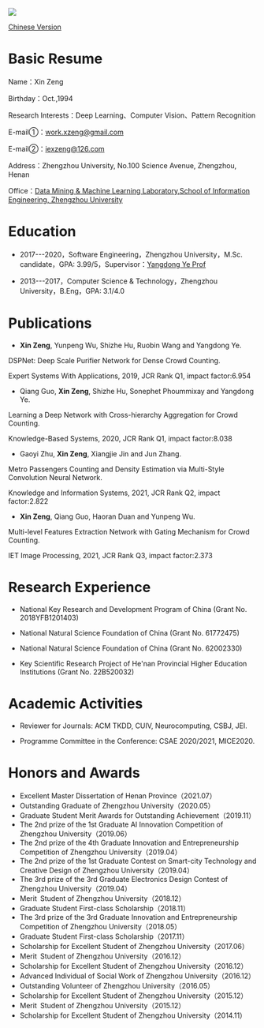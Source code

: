 
![](zx.jpg)

<a href="https://zengxin1020.github.io/">Chinese Version</a>

# Basic Resume

Name：Xin Zeng

Birthday：Oct.,1994

Research Interests：Deep Learning、Computer Vision、Pattern Recognition

E-mail①：work.xzeng@gmail.com

E-mail②：iexzeng@126.com

Address：Zhengzhou University, No.100 Science Avenue, Zhengzhou, Henan

Office：[Data Mining & Machine Learning Laboratory,School of Information Engineering, Zhengzhou University](http://www5.zzu.edu.cn/mlis/)



# Education

- 2017---2020，Software Engineering，Zhengzhou University，M.Sc. candidate，GPA: 3.99/5，Supervisor：[Yangdong Ye Prof](http://www5.zzu.edu.cn/mlis/)

- 2013---2017，Computer Science \& Technology，Zhengzhou University，B.Eng，GPA: 3.1/4.0
 
# Publications

- **Xin Zeng**, Yunpeng Wu, Shizhe Hu, Ruobin Wang and Yangdong Ye.

DSPNet: Deep Scale Purifier Network for Dense Crowd Counting.

Expert Systems With Applications, 2019, JCR Rank Q1, impact factor:6.954

- Qiang Guo, **Xin Zeng**, Shizhe Hu, Sonephet Phoummixay and Yangdong Ye.

Learning a Deep Network with Cross-hierarchy Aggregation for Crowd Counting.

Knowledge-Based Systems, 2020, JCR Rank Q1, impact factor:8.038

- Gaoyi Zhu, **Xin Zeng**, Xiangjie Jin and Jun Zhang. 

Metro Passengers Counting and Density Estimation via Multi-Style Convolution Neural Network. 

Knowledge and Information Systems, 2021, JCR Rank Q2, impact factor:2.822

- **Xin Zeng**, Qiang Guo, Haoran Duan and Yunpeng Wu. 

Multi-level Features Extraction Network with Gating Mechanism for Crowd Counting. 

IET Image Processing, 2021, JCR Rank Q3, impact factor:2.373
 
# Research Experience

- National Key Research and Development Program of China (Grant No. 2018YFB1201403)

- National Natural Science Foundation of China (Grant No. 61772475)

- National Natural Science Foundation of China (Grant No. 62002330)

- Key Scientific Research Project of He'nan Provincial Higher Education Institutions (Grant No. 22B520032)

# Academic Activities
- Reviewer for Journals: ACM TKDD, CUIV, Neurocomputing, CSBJ, JEI.

- Programme Committee in the Conference: CSAE 2020/2021, MICE2020.

# Honors and Awards
- Excellent Master Dissertation of Henan Province（2021.07）
- Outstanding Graduate of Zhengzhou University（2020.05）
- Graduate Student Merit Awards for Outstanding Achievement（2019.11）
- The 2nd prize of the 1st Graduate AI Innovation Competition of Zhengzhou University（2019.06）
- The 2nd prize of the 4th Graduate Innovation and Entrepreneurship Competition of Zhengzhou University（2019.04）
- The 2nd prize of the 1st Graduate Contest on Smart-city Technology and Creative Design of Zhengzhou University（2019.04）
- The 3rd prize of the 3rd Graduate Electronics Design Contest of Zhengzhou University（2019.04）
- Merit Student of Zhengzhou University（2018.12）
- Graduate Student First-class Scholarship（2018.11）
- The 3rd prize of the 3rd Graduate Innovation and Entrepreneurship Competition of Zhengzhou University（2018.05）
- Graduate Student First-class Scholarship（2017.11）
- Scholarship for Excellent Student of Zhengzhou University（2017.06）
- Merit Student of Zhengzhou University（2016.12）
- Scholarship for Excellent Student of Zhengzhou University（2016.12）
- Advanced Individual of Social Work of Zhengzhou University（2016.12）
- Outstanding Volunteer of Zhengzhou University（2016.05）
- Scholarship for Excellent Student of Zhengzhou University（2015.12）
- Merit Student of Zhengzhou University（2015.12）
- Scholarship for Excellent Student of Zhengzhou University（2014.11）

